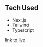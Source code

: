 ## Tech Used

- Next.js
- Tailwind
- Typescript

[link to live](https://dancing-frangipane-e4251a.netlify.app)
